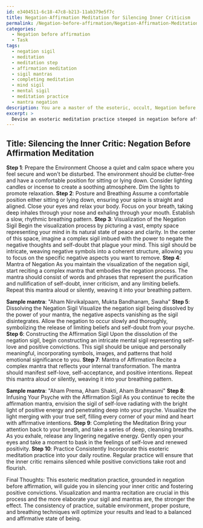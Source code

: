 ```yaml
---
id: e3404511-6c18-47c8-b213-11ab379e5f7c
title: Negation-Affirmation Meditation for Silencing Inner Criticism
permalink: /Negation-before-affirmation/Negation-Affirmation-Meditation-for-Silencing-Inner-Criticism/
categories:
  - Negation before affirmation
  - Task
tags:
  - negation sigil
  - meditation
  - meditation step
  - affirmation meditation
  - sigil mantras
  - completing meditation
  - mind sigil
  - mental sigil
  - meditation practice
  - mantra negation
description: You are a master of the esoteric, occult, Negation before affirmation, you complete tasks to the absolute best of your ability, no matter if you think you were not trained to do the task specifically, you will attempt to do it anyways, since you have performed the tasks you are given with great mastery, accuracy, and deep understanding of what is requested. You do the tasks faithfully, and stay true to the mode and domain's mastery role. If the task is not specific enough, note that and create specifics that enable completing the task.
excerpt: > 
  Devise an esoteric meditation practice steeped in negation before affirmation, specifically designed to silence the inner critic and foster positive convictions. Incorporate elaborate visualization techniques, such as constructing an intricate mental sigil representing self-love, while reciting complex mantras to nullify self-doubt and manifest affirmative intentions. Ensure the task encompasses a detailed step-by-step process, as well as advice on suitable environments, posture, and breathing techniques to optimize results.
---
```


## Title: Silencing the Inner Critic: Negation Before Affirmation Meditation
**Step 1**: Prepare the Environment
Choose a quiet and calm space where you feel secure and won't be disturbed. The environment should be clutter-free and have a comfortable position for sitting or lying down. Consider lighting candles or incense to create a soothing atmosphere. Dim the lights to promote relaxation.
**Step 2**: Posture and Breathing
Assume a comfortable position either sitting or lying down, ensuring your spine is straight and aligned. Close your eyes and relax your body. Focus on your breath, taking deep inhales through your nose and exhaling through your mouth. Establish a slow, rhythmic breathing pattern.
**Step 3**: Visualization of the Negation Sigil
Begin the visualization process by picturing a vast, empty space representing your mind in its natural state of peace and clarity. In the center of this space, imagine a complex sigil imbued with the power to negate the negative thoughts and self-doubt that plague your mind. This sigil should be intricate, weaving negative symbols into a coherent structure, allowing you to focus on the specific negative aspects you want to remove.
**Step 4**: Mantra of Negation
As you maintain the visualization of the negation sigil, start reciting a complex mantra that embodies the negation process. The mantra should consist of words and phrases that represent the purification and nullification of self-doubt, inner criticism, and any limiting beliefs. Repeat this mantra aloud or silently, weaving it into your breathing pattern.

**Sample mantra**: "Aham Nirvikalpaam, Mukta Bandhanam, Swaha"
**Step 5**: Dissolving the Negation Sigil
Visualize the negation sigil being dissolved by the power of your mantra, the negative aspects vanishing as the sigil disintegrates. Allow the negation to occur slowly and thoroughly, symbolizing the release of limiting beliefs and self-doubt from your psyche. 
**Step 6**: Constructing the Affirmation Sigil
Upon the dissolution of the negation sigil, begin constructing an intricate mental sigil representing self-love and positive convictions. This sigil should be unique and personally meaningful, incorporating symbols, images, and patterns that hold emotional significance to you.
**Step 7**: Mantra of Affirmation
Recite a complex mantra that reflects your internal transformation. The mantra should manifest self-love, self-acceptance, and positive intentions. Repeat this mantra aloud or silently, weaving it into your breathing pattern.

**Sample mantra**: "Aham Prema, Aham Shakti, Aham Brahmasmi"
**Step 8**: Infusing Your Psyche with the Affirmation Sigil
As you continue to recite the affirmation mantra, envision the sigil of self-love radiating with the bright light of positive energy and penetrating deep into your psyche. Visualize the light merging with your true self, filling every corner of your mind and heart with affirmative intentions.
**Step 9**: Completing the Meditation
Bring your attention back to your breath, and take a series of deep, cleansing breaths. As you exhale, release any lingering negative energy. Gently open your eyes and take a moment to bask in the feelings of self-love and renewed positivity.
**Step 10**: Practice Consistently
Incorporate this esoteric meditation practice into your daily routine. Regular practice will ensure that the inner critic remains silenced while positive convictions take root and flourish.

Final Thoughts:
This esoteric meditation practice, grounded in negation before affirmation, will guide you in silencing your inner critic and fostering positive convictions. Visualization and mantra recitation are crucial in this process and the more elaborate your sigil and mantras are, the stronger the effect. The consistency of practice, suitable environment, proper posture, and breathing techniques will optimize your results and lead to a balanced and affirmative state of being.
